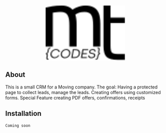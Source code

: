 <p align="center"><a href="https://laravel.com" target="_blank"><img src="https://raw.githubusercontent.com/mtaopp/a_small_CRM/17cfa1b925af70b0f1a80f5090a8e68c7f865b4d/public/svg/mt-logo.svg" width="250"></a></p>



## About

This is a small CRM for a Moving company.
The goal:
    Having a protected page to collect leads, manage the leads.
    Creating offers using customized forms.
    Special Feature creating PDF offers, confirmations, receipts

## Installation
    Coming soon
